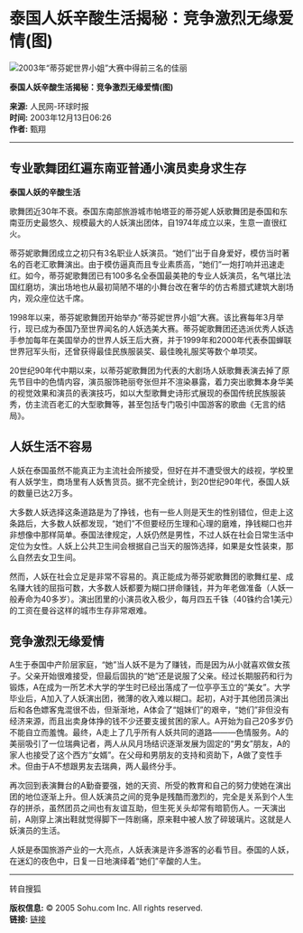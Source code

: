 # 泰国人妖辛酸生活揭秘：竞争激烈无缘爱情(图)

![](https://photo.sohu.com/2003/12/13/43/Img216824320.jpg)2003年“蒂芬妮世界小姐”大赛中得前三名的佳丽

**泰国人妖辛酸生活揭秘：竞争激烈无缘爱情(图)**

**来源:** 人民网-环球时报  
**时间:** 2003年12月13日06:26  
**作者:** 甄翔  

---

## 专业歌舞团红遍东南亚普通小演员卖身求生存

**泰国人妖的辛酸生活**

歌舞团近30年不衰。泰国东南部旅游城市帕塔亚的蒂芬妮人妖歌舞团是泰国和东南亚历史最悠久、规模最大的人妖演出团体，自1974年成立以来，生意一直很红火。

蒂芬妮歌舞团成立之初只有3名职业人妖演员。“她们”出于自身爱好，模仿当时著名的百老汇歌舞演出。由于模仿逼真而且专业素质高，“她们”一炮打响并迅速走红。如今，蒂芬妮歌舞团已有100多名全泰国最美艳的专业人妖演员，名气堪比法国红磨坊，演出场地也从最初简陋不堪的小舞台改在奢华的仿古希腊式建筑大剧场内，观众座位达千席。

1998年以来，蒂芬妮歌舞团开始举办“蒂芬妮世界小姐”大赛。该比赛每年3月举行，现已成为泰国乃至世界闻名的人妖选美大赛。蒂芬妮歌舞团还选派优秀人妖选手参加每年在美国举办的世界人妖王后大赛，并于1999年和2000年代表泰国蝉联世界冠军头衔，还曾获得最佳民族服装奖、最佳晚礼服奖等数个单项奖。

20世纪90年代中期以来，以蒂芬妮歌舞团为代表的大剧场人妖歌舞表演去掉了原先节目中的色情内容，演员服饰艳丽夸张但并不渲染暴露，着力突出歌舞本身华美的视觉效果和演员的表演技巧，如以大型歌舞史诗形式展现的泰国传统民族服装秀，仿主流百老汇的大型歌舞等，甚至包括专门吸引中国游客的歌曲《无言的结局》。

## 人妖生活不容易

人妖在泰国虽然不能真正为主流社会所接受，但好在并不遭受很大的歧视，学校里有人妖学生，商场里有人妖售货员。据不完全统计，到20世纪90年代，泰国人妖的数量已达2万多。

大多数人妖选择这条道路是为了挣钱，也有一些人则是天生的性别错位，但走上这条路后，大多数人妖都发现，“她们”不但要经历生理和心理的磨难，挣钱糊口也并非想像中那样简单。泰国法律规定，人妖仍然是男性，不过人妖在社会日常生活中定位为女性。人妖上公共卫生间会根据自己当天的服饰选择，如果是女性装束，那么自然去女卫生间。

然而，人妖在社会立足是非常不容易的。真正能成为蒂芬妮歌舞团的歌舞红星、成名赚大钱的屈指可数，大多数人妖都要为糊口拼命赚钱，并为年老做准备（人妖一般寿命为40多岁）。演出团里的小演员收入极少，每月四五千铢（40铢约合1美元）的工资在曼谷这样的城市生存非常艰难。

## 竞争激烈无缘爱情

A生于泰国中产阶层家庭，“她”当人妖不是为了赚钱，而是因为从小就喜欢做女孩子。父亲开始很难接受，但最后固执的“她”还是说服了父亲。经过长期服药和行为锻炼，A在成为一所艺术大学的学生时已经出落成了一位亭亭玉立的“美女”。大学毕业后，A加入了人妖演出团，微薄的收入难以糊口。起初，A对于其他团员演出后和各色嫖客鬼混很不齿，但渐渐地，A体会了“姐妹们”的艰辛，“她们”非但没有经济来源，而且出卖身体挣的钱不少还要支援贫困的家人。A开始为自己20多岁仍不能自立而羞愧。最终，A走上了几乎所有人妖共同的道路———色情服务。A的美丽吸引了一位瑞典记者，两人从风月场结识逐渐发展为固定的“男女”朋友，A的家人也接受了这个西方“女婿”。在父母和男朋友的支持和资助下，A做了变性手术。但由于A不想跟男友去瑞典，两人最终分手。

再次回到表演舞台的A勤奋要强，她的天资、所受的教育和自己的努力使她在演出团的地位逐渐上升。但人妖演员之间的竞争是残酷而激烈的，完全是关系到个人生存的拼杀，虽然团员之间也有友谊互助，但生死关头却常有暗箭伤人。一天演出前，A刚穿上演出鞋就觉得脚下一阵剧痛，原来鞋中被人放了碎玻璃片。这就是人妖演员的生活。

人妖是泰国旅游产业的一大亮点，人妖表演是许多游客的必看节目。泰国的人妖，在迷幻的夜色中，日复一日地演绎着“她们”辛酸的人生。

---

转自搜狐

**版权信息:** © 2005 Sohu.com Inc. All rights reserved.  
**链接:** [链接](https://news.sohu.com/2003/12/13/43/news216824319.shtml)
<!-- tcd_original_link http://news.sohu.com/2003/12/13/43/news216824319.shtml -->
